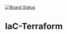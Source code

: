 [![Board Status](https://dev.azure.com/bolajihammed/b82f489d-84e6-4f08-b824-e46153ef8c44/f1328e25-39b7-4235-a893-caeb7cb8571a/_apis/work/boardbadge/36a68cb4-0365-4910-9ef9-ff5efddc5ccf)](https://dev.azure.com/bolajihammed/b82f489d-84e6-4f08-b824-e46153ef8c44/_boards/board/t/f1328e25-39b7-4235-a893-caeb7cb8571a/Microsoft.RequirementCategory)
# IaC-Terraform